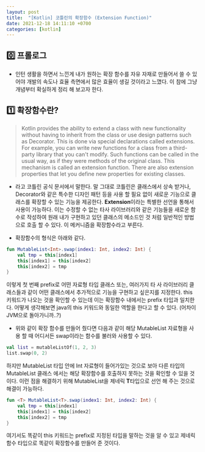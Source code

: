 ```yaml
---
layout: post
title:  "[Kotlin] 코틀린의 확장함수 (Extension Function)"
date: 2021-12-18 14:11:10 +0700
categories: [kotlin]
---
```


## 0️⃣ 프롤로그
* 인턴 생활을 하면서 느낀게 내가 원하는 확장 함수를 자유 자재로 만들어서 쓸 수 있어야 개발의 속도나 효율 측면에서 많은 효율이 생길 것이라고 느꼈다. 이 참에 그냥 개념부터 확실하게 정리 해 보고자 한다.

## 1️⃣ 확장함수란?
>Kotlin provides the ability to extend a class with new functionality without having to inherit from the class or use design patterns such as Decorator. This is done via special declarations called extensions.   
For example, you can write new functions for a class from a third-party library that you can't modify. Such functions can be called in the usual way, as if they were methods of the original class. This mechanism is called an extension function. There are also extension properties that let you define new properties for existing classes.

* 라고 코틀린 공식 문서에서 말한다. 말 그대로 코틀린은 클래스에서 상속 받거나, Decorator와 같은 특수한 디자인 패턴 등을 사용 할 필요 없이 새로운 기능으로 클래스를 확장할 수 있는 기능을 제공한다. **Extension**이라는 특별한 선언을 통해서 사용이 가능하다. 이는 수정할 수 없는 타사 라이브러리와 같은 기능들을 새로운 함수로 작성하여 원래 내가 구현하고 있던 클래스의 메소드인 것 처럼 일반적인 방법으로 호출 할 수 있다. 이 메커니즘을 확장함수라고 부른다.

* 확장함수의 형식은 아래와 같다.
```kotlin
fun MutableList<Int>.swap(index1: Int, index2: Int) {
    val tmp = this[index1]
    this[index1] = this[index2]
    this[index2] = tmp
}
```
이렇게 첫 번째 prefix로 어떤 자료형 타입 클래스 또는, 여러가지 타 사 라이브러리 클래스들과 같이 어떤 클래스에서 추가적으로 기능을 구현하고 싶은지를 지정한다.
this 키워드가 나오는 것을 확인할 수 있는데 이는 확장함수 내에서는 prefix 타입과 일치한다. 어떻게 생각해보면 java의 this 키워드와 동일한 역할을 한다고 할 수 있다. (어차이 JVM으로 돌아가니까..?)

* 위와 같이 확장 함수를 만들어 줬다면 다음과 같이 해당 MutableList<Int> 자료형을 사용 할 때 어디서든 swap이라는 함수를 불러와 사용할 수 있다.

```kotlin
val list = mutableListOf(1, 2, 3)
list.swap(0, 2)
```

하지만 MutableList 타입 안에 Int 자료형이 들어가있는 것으로 보아 다른 타입의 MutableList 클래스 에서는 해당 확장함수를 호출하지 못하는 것을 확인할 수 있을 것이다. 이런 점을 해결하기 위해 MutableList을 제네릭 **T**타입으로 선언 해 주는 것으로 해결이 가능하다.

```kotlin
fun <T> MutableList<T>.swap(index1: Int, index2: Int) {
    val tmp = this[index1]
    this[index1] = this[index2]
    this[index2] = tmp
}
```

여기서도 똑같이 this 키워드는 prefix로 지정된 타입을 말하는 것을 알 수 있고 제네릭 함수 타입으로 똑같이 확장함수를 만들어 준 것이다.

